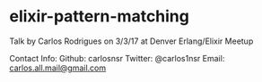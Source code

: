 # elixir-pattern-matching
Talk by Carlos Rodrigues on 3/3/17 at Denver Erlang/Elixir Meetup

Contact Info:
Github: carlosnsr
Twitter: @carlos1nsr
Email: carlos.all.mail@gmail.com
